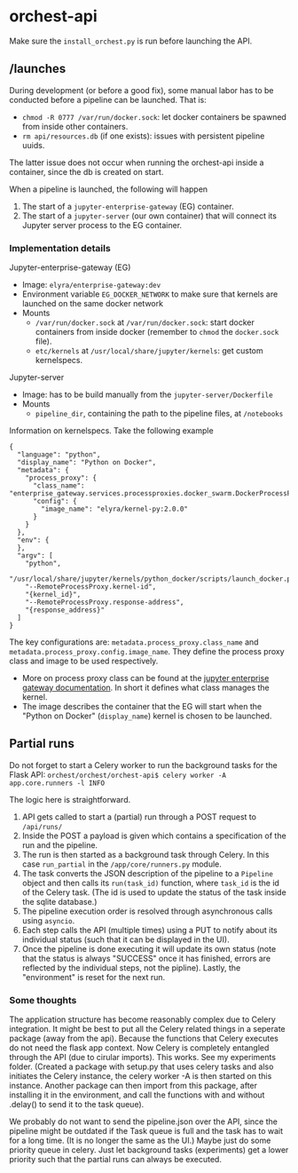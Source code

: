# orchest-api
Make sure the `install_orchest.py` is run before launching the API.


## /launches
During development (or before a good fix), some manual labor has to be conducted before a pipeline
can be launched. That is:
* `chmod -R 0777 /var/run/docker.sock`: let docker containers be spawned from inside other containers.
* `rm api/resources.db` (if one exists): issues with persistent pipeline uuids. 

The latter issue does not occur when running the orchest-api inside a container, since the db is
created on start.

When a pipeline is launched, the following will happen
1. The start of a `jupyter-enterprise-gateway` (EG) container.
2. The start of a `jupyter-server` (our own container) that will connect its Jupyter server process to the EG container.


### Implementation details
Jupyter-enterprise-gateway (EG) 
* Image: `elyra/enterprise-gateway:dev`
* Environment variable `EG_DOCKER_NETWORK` to make sure that kernels are launched on the same docker network
* Mounts
    * `/var/run/docker.sock` at `/var/run/docker.sock`: start docker containers from inside docker (remember to `chmod` the `docker.sock` file).
    * `etc/kernels` at `/usr/local/share/jupyter/kernels`: get custom kernelspecs.

Jupyter-server 
* Image: has to be build manually from the `jupyter-server/Dockerfile`
* Mounts
    * `pipeline_dir`, containing the path to the pipeline files, at `/notebooks`

Information on kernelspecs. Take the following example
```
{
  "language": "python",
  "display_name": "Python on Docker",
  "metadata": {
    "process_proxy": {
      "class_name": "enterprise_gateway.services.processproxies.docker_swarm.DockerProcessProxy",
      "config": {
        "image_name": "elyra/kernel-py:2.0.0"
      }
    }
  },
  "env": {
  },
  "argv": [
    "python",
    "/usr/local/share/jupyter/kernels/python_docker/scripts/launch_docker.py",
    "--RemoteProcessProxy.kernel-id",
    "{kernel_id}",
    "--RemoteProcessProxy.response-address",
    "{response_address}"
  ]
}
```
The key configurations are: `metadata.process_proxy.class_name` and
`metadata.process_proxy.config.image_name`. They define the process proxy class and image to be used
respectively.
* More on process proxy class can be found at the [jupyter enterprise gateway documentation](https://jupyter-enterprise-gateway.readthedocs.io/en/latest/system-architecture.html#process-proxy). In short it defines what class manages the kernel.
* The image describes the container that the EG will start when the "Python on Docker" (`display_name`) kernel is chosen to be launched.


## Partial runs
Do not forget to start a Celery worker to run the background tasks for the Flask API:
`orchest/orchest/orchest-api$ celery worker -A app.core.runners -l INFO`

The logic here is straightforward. 
1. API gets called to start a (partial) run through a POST request to `/api/runs/`
2. Inside the POST a payload is given which contains a specification of the run and the pipeline.
3. The run is then started as a background task through Celery. In this case `run_partial` in the
   `/app/core/runners.py` module.
4. The task converts the JSON description of the pipeline to a `Pipeline` object and then calls its
   `run(task_id)` function, where `task_id` is the id of the Celery task. (The id is used to update
   the status of the task inside the sqlite database.)
5. The pipeline execution order is resolved through asynchronous calls using `asyncio`.
6. Each step calls the API (multiple times) using a PUT to notify about its individual status (such
   that it can be displayed in the UI).
7. Once the pipeline is done executing it will update its own status (note that the status is always
   "SUCCESS" once it has finished, errors are reflected by the individual steps, not the pipline). 
   Lastly, the "environment" is reset for the next run.

### Some thoughts
The application structure has become reasonably complex due to Celery integration. It might be best
to put all the Celery related things in a seperate package (away from the api). Because the
functions that Celery executes do not need the flask app context. Now Celery is completely entangled
through the API (due to cirular imports).
This works. See my experiments folder. (Created a package with setup.py that uses celery tasks and
also initiates the Celery instance, the celery worker -A is then started on this instance. Another
package can then import from this package, after installing it in the environment, and call the
functions with and without .delay() to send it to the task queue).

We probably do not want to send the pipeline.json over the API, since the pipeline might be outdated
if the Task queue is full and the task has to wait for a long time. (It is no longer the same as the
UI.) Maybe just do some priority queue in celery. Just let background tasks (experiments) get a
lower priority such that the partial runs can always be executed.
